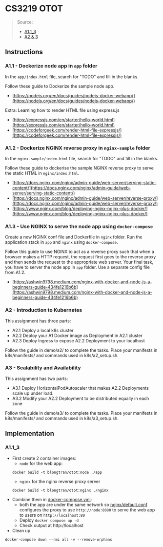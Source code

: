# CS3219 OTOT
> Source:
> - [A1.1_3](https://github.com/CS3219-AY2223S1/OTOT-A1)
> - [A2 & 3](https://github.com/CS3219-AY2223S1/OTOT-A2-A3)

## Instructions
### A1.1 - Dockerize node app in `app` folder

In the `app/index.html` file, search for "TODO" and fill in the blanks.

Follow these guide to Dockerize the sample node app.
- [https://nodejs.org/en/docs/guides/nodejs-docker-webapp/](https://nodejs.org/en/docs/guides/nodejs-docker-webapp/)

Extra: Learning how to render HTML file using express.js
- [https://expressjs.com/en/starter/hello-world.html](https://expressjs.com/en/starter/hello-world.html)
- [https://codeforgeek.com/render-html-file-expressjs/](https://codeforgeek.com/render-html-file-expressjs/)

### A1.2 - Dockerize NGINX reverse proxy in `nginx-sample` folder

In the `nginx-sample/index.html` file, search for "TODO" and fill in the blanks.

Follow these guide to dockerise the sample NGINX reverse proxy to serve the static HTML in `nginx/index.html`.
- [https://docs.nginx.com/nginx/admin-guide/web-server/serving-static-content/](https://docs.nginx.com/nginx/admin-guide/web-server/serving-static-content/)
- [https://docs.nginx.com/nginx/admin-guide/web-server/reverse-proxy/](https://docs.nginx.com/nginx/admin-guide/web-server/reverse-proxy/)
- [https://www.nginx.com/blog/deploying-nginx-nginx-plus-docker/](https://www.nginx.com/blog/deploying-nginx-nginx-plus-docker/)

### A1.3 - Use NGINX to serve the node app using `docker-compose`

Create a new NGINX conf file and Dockerfile in `nginx` folder. Run the application stack in `app` and `nginx` using `docker-compose`.

Follow this guide to use NGINX to act as a reverse proxy such that when a browser makes a HTTP request, the request first goes to the reverse proxy and then sends the request to the appropriate web server. Your final task, you have to server the node app in `app` folder. Use a separate config file from A1.2.
- [https://ashwin9798.medium.com/nginx-with-docker-and-node-js-a-beginners-guide-434fe1216b6b](https://ashwin9798.medium.com/nginx-with-docker-and-node-js-a-beginners-guide-434fe1216b6b)

### A2 - Introduction to Kubernetes

This assignment has three parts:
* A2.1 Deploy a local k8s cluster
* A2.2 Deploy your A1 Docker image as Deployment in A2.1 cluster
* A2.3 Deploy Ingress to expose A2.2 Deployment to your localhost

Follow the guide in demo/a2/ to complete the tasks.
Place your manifests in k8s/manifests/ and commands used in k8s/a2_setup.sh.

### A3 - Scalability and Availability

This assignment has two parts:
* A3.1 Deploy HorizontalPodAutoscaler that makes A2.2 Deployments scale up under load.
* A3.2 Modify your A2.2 Deployment to be distributed equally in each zone


Follow the guide in demo/a3/ to complete the tasks.
Place your manifests in k8s/manifests/ and commands used in k8s/a3_setup.sh.

## Implementation
### A1.1_3
- First create 2 container images:
  - `node` for the web app:
  ```shell
  docker build -t blongtran/otot:node ./app
  ```
  - `nginx` for the nginx reverse proxy server
  ```shell
  docker build -t blongtran/otot:nginx ./nginx
  ```
- Combine them in [docker-compose.yml](./docker-compose.yml):
  - both the app are under the same network so [nginx/default.conf](nginx/default.conf) configures the proxy to use 
`http://node:8080` to serve the web app to users on `http://localhost:80`
  - Deploy `docker compose up -d`
  - Check output at http://localhost
- Clean up
```shell
docker-compose down --rmi all -v --remove-orphans
```
